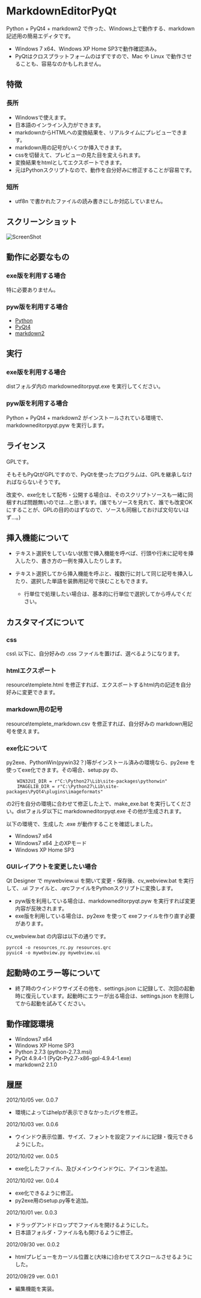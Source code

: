 # MarkdownEditorPyQt

Python + PyQt4 + markdown2 で作った、Windows上で動作する、markdown記述用の簡易エディタです。

* Windows 7 x64、Windows XP Home SP3で動作確認済み。
* PyQtはクロスプラットフォームのはずですので、Mac や Linux で動作させることも、容易なのかもしれません。

## 特徴

### 長所

* Windowsで使えます。
* 日本語のインライン入力ができます。
* markdownからHTMLへの変換結果を、リアルタイムにプレビューできます。
* markdown用の記号がいくつか挿入できます。
* cssを切替えて、プレビューの見た目を変えられます。
* 変換結果をhtmlとしてエクスポートできます。
* 元はPythonスクリプトなので、動作を自分好みに修正することが容易です。

### 短所

* utf8n で書かれたファイルの読み書きにしか対応していません。

## スクリーンショット

<!-- ![ScreenShot](screenshot_mep.png) -->
![ScreenShot](https://dl.dropbox.com/u/84075965/screenshot/markdowneditorpyqt/screenshot_mep.png)

## 動作に必要なもの

### exe版を利用する場合

特に必要ありません。

### pyw版を利用する場合

* [Python](http://www.python.org/download/)
* [PyQt4](http://www.riverbankcomputing.co.uk/software/pyqt/download)
* [markdown2](https://github.com/trentm/python-markdown2)

## 実行

### exe版を利用する場合

distフォルダ内の markdowneditorpyqt.exe を実行してください。

### pyw版を利用する場合

Python +  PyQt4 + markdown2 がインストールされている環境で、markdowneditorpyqt.pyw を実行します。

## ライセンス

GPLです。

そもそもPyQtがGPLですので、PyQtを使ったプログラムは、GPLを継承しなければならないそうです。

改変や、exe化をして配布・公開する場合は、そのスクリプトソースも一緒に同梱すれば問題無いのでは…と思います。(誰でもソースを見れて、誰でも改変OKにすることが、GPLの目的のはずなので、ソースも同梱しておけば文句ないはず…。)

## 挿入機能について

* テキスト選択をしていない状態で挿入機能を呼べば、行頭や行末に記号を挿入したり、書き方の一例を挿入したりします。

* テキスト選択してから挿入機能を呼ぶと、複数行に対して同じ記号を挿入したり、選択した単語を装飾用記号で挟むこともできます。
   * 行単位で処理したい場合は、基本的に行単位で選択してから呼んでください。

## カスタマイズについて

### css

css\ 以下に、自分好みの .css ファイルを置けば、選べるようになります。

### htmlエクスポート

resource\templete.html を修正すれば、エクスポートするhtml内の記述を自分好みに変更できます。

### markdown用の記号

resource\templete_markdown.csv を修正すれば、自分好みの markdown用記号を使えます。

### exe化について

py2exe、PythonWin(pywin32？)等がインストール済みの環境なら、py2exe を使ってexe化できます。その場合、setup.py の、

        WIN32UI_DIR = r"C:\Python27\Lib\site-packages\pythonwin"
        IMAGELIB_DIR = r"C:\Python27\Lib\site-packages\PyQt4\plugins\imageformats"

の2行を自分の環境に合わせて修正した上で、make_exe.bat を実行してください。distフォルダ以下に markdowneditorpyqt.exe その他が生成されます。

以下の環境で、生成した .exe が動作することを確認しました。

* Windows7 x64
* Windows7 x64 上のXPモード
* Windows XP Home SP3

### GUIレイアウトを変更したい場合

Qt Designer で mywebview.ui を開いて変更・保存後、cv_webview.bat を実行して、.ui ファイルと、.qrcファイルをPythonスクリプトに変換します。

* pyw版を利用している場合は、markdowneditorpyqt.pyw を実行すれば変更内容が反映されます。
* exe版を利用している場合は、py2exe を使って exeファイルを作り直す必要があります。

cv_webview.bat の内容は以下の通りです。

    pyrcc4 -o resources_rc.py resources.qrc
    pyuic4 -o mywebview.py mywebview.ui

## 起動時のエラー等について

* 終了時のウインドウサイズその他を、settings.json に記録して、次回の起動時に復元しています。起動時にエラーが出る場合は、settings.json を削除してから起動を試みてください。

## 動作確認環境

* Windows7 x64
* Windows XP Home SP3
* Python 2.7.3 (python-2.7.3.msi)
* PyQt 4.9.4-1 (PyQt-Py2.7-x86-gpl-4.9.4-1.exe)
* markdown2 2.1.0

## 履歴

2012/10/05 ver. 0.0.7

* 環境によってはhelpが表示できなかったバグを修正。

2012/10/03 ver. 0.0.6

* ウインドウ表示位置、サイズ、フォントを設定ファイルに記録・復元できるようにした。

2012/10/02 ver. 0.0.5

* exe化したファイル、及びメインウインドウに、アイコンを追加。

2012/10/02 ver. 0.0.4

* exe化できるように修正。
* py2exe用のsetup.py等を追加。

2012/10/01 ver. 0.0.3

* ドラッグアンドドロップでファイルを開けるようにした。
* 日本語フォルダ・ファイル名も開けるように修正。

2012/09/30 ver. 0.0.2

* htmlプレビューをカーソル位置と(大味に)合わせてスクロールさせるようにした。

2012/09/29 ver. 0.0.1

* 編集機能を実装。

